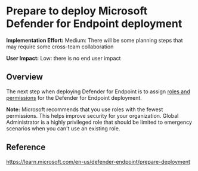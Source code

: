 # Prepare to deploy Microsoft Defender for Endpoint deployment


**Implementation Effort:** Medium: There will be some planning steps that may require some cross-team collaboration

**User Impact:** Low: there is no end user impact

## Overview
The next step when deploying Defender for Endpoint is to assign [roles and permissions](https://learn.microsoft.com/en-us/defender-endpoint/prepare-deployment) for the Defender for Endpoint deployment.

**Note:** Microsoft recommends that you use roles with the fewest permissions. This helps improve security for your organization. Global Administrator is a highly privileged role that should be limited to emergency scenarios when you can't use an existing role.


## Reference
https://learn.microsoft.com/en-us/defender-endpoint/prepare-deployment
